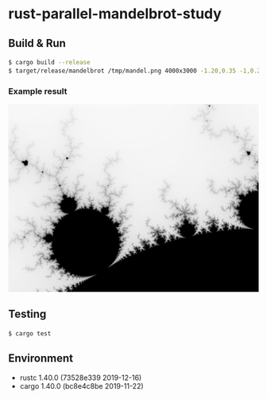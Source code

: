 # rust-parallel-mandelbrot-study

## Build & Run

```bash
$ cargo build --release
$ target/release/mandelbrot /tmp/mandel.png 4000x3000 -1.20,0.35 -1,0.20
```

### Example result

![](mandel.png)

## Testing

```bash
$ cargo test
```

## Environment

* rustc 1.40.0 (73528e339 2019-12-16)
* cargo 1.40.0 (bc8e4c8be 2019-11-22)

